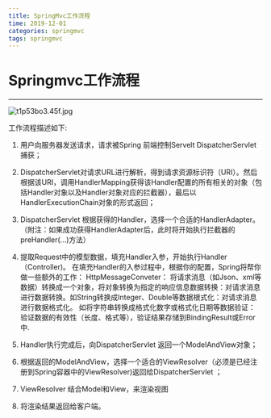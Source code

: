 ```yaml
---
title: SpringMvc工作流程
time: 2019-12-01
categories: springmvc
tags: springmvc
---
```


# Springmvc工作流程
---
![t1p53bo3.45f.jpg](https://i.loli.net/2019/12/01/UdiMwYFsQt6IZba.png)

工作流程描述如下:
1. 用户向服务器发送请求，请求被Spring 前端控制Servelt DispatcherServlet捕获；
2. DispatcherServlet对请求URL进行解析，得到请求资源标识符（URI）。然后根据该URI，调用HandlerMapping获得该Handler配置的所有相关的对象（包括Handler对象以及Handler对象对应的拦截器），最后以HandlerExecutionChain对象的形式返回；
3. DispatcherServlet 根据获得的Handler，选择一个合适的HandlerAdapter。（附注：如果成功获得HandlerAdapter后，此时将开始执行拦截器的preHandler(...)方法）
4. 提取Request中的模型数据，填充Handler入参，开始执行Handler（Controller)。 在填充Handler的入参过程中，根据你的配置，Spring将帮你做一些额外的工作：
HttpMessageConveter： 将请求消息（如Json、xml等数据）转换成一个对象，将对象转换为指定的响应信息数据转换：对请求消息进行数据转换。如String转换成Integer、Double等数据根式化：对请求消息进行数据格式化。 如将字符串转换成格式化数字或格式化日期等数据验证： 验证数据的有效性（长度、格式等），验证结果存储到BindingResult或Error中.
5. Handler执行完成后，向DispatcherServlet 返回一个ModelAndView对象；

6. 根据返回的ModelAndView，选择一个适合的ViewResolver（必须是已经注册到Spring容器中的ViewResolver)返回给DispatcherServlet ；
7. ViewResolver 结合Model和View，来渲染视图

8. 将渲染结果返回给客户端。